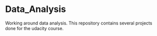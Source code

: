 # Data_Analysis

Working around data analysis. This repository contains several projects done for the udacity course. 
